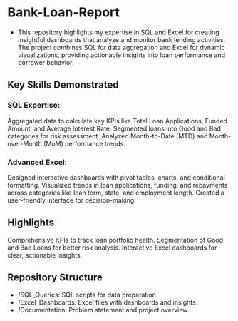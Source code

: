 # Bank-Loan-Report

- This repository highlights my expertise in SQL and Excel for creating insightful dashboards that analyze and monitor bank lending activities. The project combines SQL for data aggregation and Excel for dynamic visualizations, providing actionable insights into loan performance and borrower behavior.

## Key Skills Demonstrated

### SQL Expertise:
Aggregated data to calculate key KPIs like Total Loan Applications, Funded Amount, and Average Interest Rate.
Segmented loans into Good and Bad categories for risk assessment.
Analyzed Month-to-Date (MTD) and Month-over-Month (MoM) performance trends.

### Advanced Excel:
Designed interactive dashboards with pivot tables, charts, and conditional formatting.
Visualized trends in loan applications, funding, and repayments across categories like loan term, state, and employment length.
Created a user-friendly interface for decision-making.

## Highlights
Comprehensive KPIs to track loan portfolio health.
Segmentation of Good and Bad Loans for better risk analysis.
Interactive Excel dashboards for clear, actionable insights.

## Repository Structure
- /SQL_Queries: SQL scripts for data preparation.
- /Excel_Dashboards: Excel files with dashboards and insights.
- /Documentation: Problem statement and project overview.
